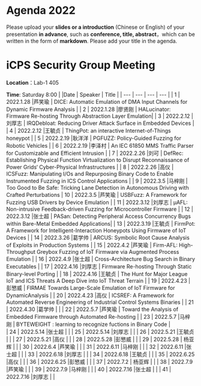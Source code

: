 # Agenda 2022
Please upload your **slides or a introduction** (Chinese or English) of your presentation **in advance**, such as **conference, title, abstract**，which can be written in the form of **markdown**. Please add your title in the agenda.
# iCPS Security Group Meeting
**Location**：Lab-1 405

**Time**: Saturday 8:00
|  |Date  | Speaker | Title |
| --- | --- | --- | --- |
| 1 | 2022.1.28 |芦笑瑜  | DICE: Automatic Emulation of DMA Input Channels for Dynamic Firmware Analysis  |
| 2 | 2022.1.28 |廖贤刚  | HALucinator: Firmware Re-hosting Through Abstraction Layer Emulation|
| 3 | 2022.2.12 |刘厚志  | IRQDebloat: Reducing Driver Attack Surface in Embedded Devices |
| 4 | 2022.2.12 |王毓贞  | ThingPot: an interactive Internet-of-Things honeypot |
| 5 | 2022.2.19 |耿洋洋  | PGFUZZ: Policy-Guided Fuzzing  for Robotic Vehicles |
| 6 | 2022.2.19 |李泽村  | An IEC 61850 MMS Traffic Parser for Customizable and Efficient Intrusion |
| 7 | 2022.2.26 |刘可  | DefRec: Establishing Physical Function Virtualization to Disrupt Reconnaissance of Power Grids‘ Cyber-Physical Infrastructures |
| 8 | 2022.2.26 |高仪  | ICSFuzz: Manipulating I/Os and Repurposing Binary Code to Enable Instrumented Fuzzing in ICS Control Applications |
| 9 | 2022.3.5 |马梓刚  | Too Good to Be Safe: Tricking Lane Detection in Autonomous Driving with Crafted Perturbations
| 10 | 2022.3.5 |芦笑瑜  | USBFuzz: A Framework for Fuzzing USB Drivers by Device Emulation |
| 11 | 2022.3.12 |刘厚志  | μAFL: Non-intrusive Feedback-driven Fuzzing for Microcontroller Firmware |
| 12 | 2022.3.12 |张士超  | PASan: Detecting Peripheral Access Concurrency Bugs within Bare-Metal Embedded Applications|
| 13 | 2022.3.19 |王毓贞  | FirmPot: A Framework for Intelligent-Interaction Honeypots Using Firmware of IoT Devices |
| 14 | 2022.3.26 |葛学帅  | ARCUS: Symbolic Root Cause Analysis of Exploits in Production Systems |
| 15 | 2022.4.2 |芦笑瑜  | Firm-AFL: High-Throughput Greybox Fuzzing of IoT Firmware via Augmented Process Emulation |
| 16 | 2022.4.9 |张士超  | Cross-Architecture Bug Search in Binary Executables |
| 17 | 2022.4.16 |刘厚志  | Firmware Re-hosting Through Static Binary-level Porting |
| 18 | 2022.4.16 |王毓贞  | The Hunt for Major League IoT and ICS Threats A Deep Dive into IoT Threat Terrain |
| 19 | 2022.4.23 |彭慜威  | FIRMAE Towards Large-Scale Emulation of IoT Firmware for DynamicAnalysis |
| 20 | 2022.4.23 |高仪  | ICSREF: A Framework for Automated Reverse Engineering of Industrial Control Systems Binaries |
| 21 | 2022.4.30 |葛学帅  |  |
| 22 | 2022.5.7 |芦笑瑜  | Toward the Analysis of Embedded Firmware through Automated Re-hosting |
| 23 | 2022.5.7 |马梓刚  | BYTEWEIGHT : learning to recognize fuctions in Binary Code |  
| 24 | 2022.5.14 |张士超  |  |
| 25 | 2022.5.14 |刘厚志  |  |
| 26 | 2022.5.21 |王毓贞  |  |
| 27 | 2022.5.21 |高仪  |  |
| 28 | 2022.5.28 |彭慜威  |  |
| 29 | 2022.5.28 | 杨亚辉 |  |
| 30 | 2022.6.4 |芦笑瑜  |  |
| 31 | 2022.6.11 |马梓刚  |  |
| 32 | 2022.6.11 |张士超  |  |
| 33 | 2022.6.18 |刘厚志  |  |
| 34 | 2022.6.18 |王毓贞  |  |
| 35 | 2022.6.25 |高仪  |  |
| 36 | 2022.6.25 |彭慜威  |  |
| 37 | 2022.7.2 | 杨亚辉 |  |
| 38 | 2022.7.9 |芦笑瑜  |  |
| 39 | 2022.7.9 |马梓刚  |  |
| 40 | 2022.7.16 |张士超  |  |
| 41 | 2022.7.16 |刘厚志  |  |



